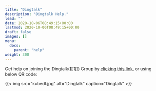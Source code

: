 ```yaml
---
title: "Dingtalk"
description: "Dingtalk Help."
lead: ""
date: 2020-10-06T08:49:15+00:00
lastmod: 2020-10-06T08:49:15+00:00
draft: false
images: []
menu:
  docs:
    parent: "help"
weight: 300
---
```

Get help on joining the Dingtalk(钉钉) Group by [clicking this link.]( https://h5.dingtalk.com/circle/healthCheckin.html?dtaction=os&corpId=ding66e5c6edd2286ee0daaacaebab5406a2&b2324693-=bf33ff07-&cbdbhh=qwertyuiop)
or using below QR code:

{{< img src="kubedl.jpg" alt="Dingtalk" caption="Dingtalk" >}}
